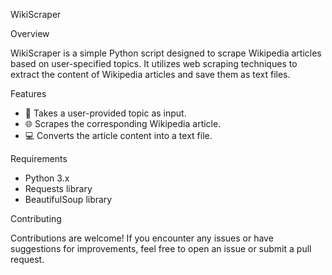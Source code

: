 
 WikiScraper

 Overview

WikiScraper is a simple Python script designed to scrape Wikipedia articles based on user-specified topics. It utilizes web scraping techniques to extract the content of Wikipedia articles and save them as text files.

 Features

- 📝 Takes a user-provided topic as input.
- 🌐 Scrapes the corresponding Wikipedia article.
- 💻 Converts the article content into a text file.

 Requirements

- Python 3.x
- Requests library
- BeautifulSoup library

 Contributing

Contributions are welcome! If you encounter any issues or have suggestions for improvements, feel free to open an issue or submit a pull request.



